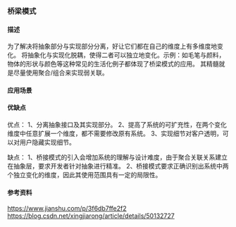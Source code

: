 ### 桥梁模式

#### 描述
为了解决将抽象部分与实现部分分离，好让它们都在自己的维度上有多维度地变化。
将抽象化与实现化脱耦，使得二者可以独立地变化。示例：如毛笔与颜料，物体的形状与颜色等这种常见的生活化例子都体现了桥梁模式的应用。
其精髓就是尽量使用聚合/组合来实现弱关联。

#### 应用场景

#### 优缺点
优点：
1、分离抽象接口及其实现部分。
2、提高了系统的可扩充性，在两个变化维度中任意扩展一个维度，都不需要修改原有系统。
3、实现细节对客户透明，可以对用户隐藏实现细节。

缺点：
1、桥接模式的引入会增加系统的理解与设计难度，由于聚合关联关系建立在抽象层，要求开发者针对抽象进行精准。
2、桥接模式要求正确识别出系统中两个独立变化的维度，因此其使用范围具有一定的局限性。

#### 参考资料
https://www.jianshu.com/p/3f6db7ffe2f2
https://blog.csdn.net/xingjiarong/article/details/50132727